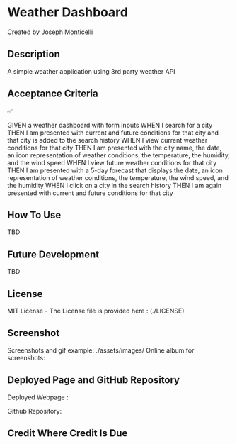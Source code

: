 # Weather Dashboard

Created by Joseph Monticelli


## Description

A simple weather application using 3rd party weather API

## Acceptance Criteria

✅ 

GIVEN a weather dashboard with form inputs
WHEN I search for a city
THEN I am presented with current and future conditions for that city and that city is added to the search history
WHEN I view current weather conditions for that city
THEN I am presented with the city name, the date, an icon representation of weather conditions, the temperature, the humidity, and the wind speed
WHEN I view future weather conditions for that city
THEN I am presented with a 5-day forecast that displays the date, an icon representation of weather conditions, the temperature, the wind speed, and the humidity
WHEN I click on a city in the search history
THEN I am again presented with current and future conditions for that city


## How To Use

TBD

## Future Development

TBD

## License

MIT License - The License file is provided here : (./LICENSE)

## Screenshot

Screenshots and gif example: ./assets/images/
Online album for screenshots: 

## Deployed Page and GitHub Repository

Deployed Webpage : 

Github Repository: 


## Credit Where Credit Is Due

